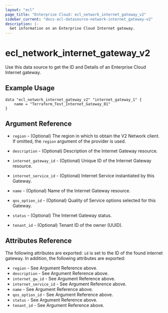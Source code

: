 ```yaml
---
layout: "ecl"
page_title: "Enterprise Cloud: ecl_network_internet_gateway_v2"
sidebar_current: "docs-ecl-datasource-network-internet_gateway-v2"
description: |-
  Get information on an Enterprise Cloud Internet gateway.
---
```


# ecl\_network\_internet\_gateway\_v2

Use this data source to get the ID and Details of an Enterprise Cloud Internet gateway.

## Example Usage

```hcl
data "ecl_network_internet_gateway_v2" "internet_gateway_1" {
	name = "Terraform_Test_Internet_Gateway_01"
}
```

## Argument Reference

* `region` - (Optional) The region in which to obtain the V2 Network client.
    If omitted, the `region` argument of the provider is used.

* `description` - (Optional) Description of the Internet Gateway resource.

* `internet_gateway_id` - (Optional) Unique ID of the Internet Gateway resource.

* `internet_service_id` - (Optional) Internet Service instantiated by this Gateway.

* `name` - (Optional) Name of the Internet Gateway resource.

* `qos_option_id` - (Optional) Quality of Service options selected for this Gateway.

* `status` - (Optional) The Internet Gateway status.

* `tenant_id` - (Optional) Tenant ID of the owner (UUID).


## Attributes Reference

The following attributes are exported:
`id` is set to the ID of the found internet gateway. In addition, the following attributes are exported:

* `region` - See Argument Reference above.
* `description` - See Argument Reference above.
* `internet_gw_id` - See Argument Reference above.
* `internet_service_id` - See Argument Reference above.
* `name` - See Argument Reference above.
* `qos_option_id` - See Argument Reference above.
* `status` - See Argument Reference above.
* `tenant_id` - See Argument Reference above.
